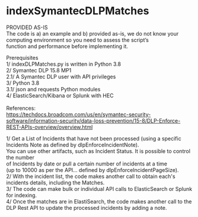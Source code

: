 # indexSymantecDLPMatches

PROVIDED AS-IS <br />
The code is a) an example and b) provided as-is, we do not know your computing environment so you need to assess the script’s <br /> 
function and performance before implementing it. <br />

Prerequisites <br />
1/ indexDLPMatches.py is written in Python 3.8 <br />
2/ Symantec DLP 15.8 MP1 <br />
    2.1/ A Symantec DLP user with API privileges <br />
3/ Python 3.8 <br />
    3.1/ json and requests Python modules <br />
4/ ElasticSearch/Kibana or Splunk with HEC <br />
<br />
References: <br />
https://techdocs.broadcom.com/us/en/symantec-security-software/information-security/data-loss-prevention/15-8/DLP-Enforce-REST-APIs-overview/overview.html  <br />


1/ Get a List of Incidents that have not been processed (using a specific Incidents Note as defined by dlpEnforceIncidentNote). <br />
You can use other artifacts, such as Incident Status. It is possible to control the number <br />
of Incidents by date or pull a certain number of incidents at a time <br />
(up to 10000 as per the API... defined by dlpEnforceIncidentPageSize). <br />
2/ With the incident list, the code makes another call to obtain each's incidents details, including the Matches. <br />
3/ The code can make bulk or individual API calls to ElasticSearch or Splunk for indexing. <br />
4/ Once the matches are in ElastiSearch, the code makes another call to the DLP Rest API to update the processed incidents by adding a note. <br />
<br />

